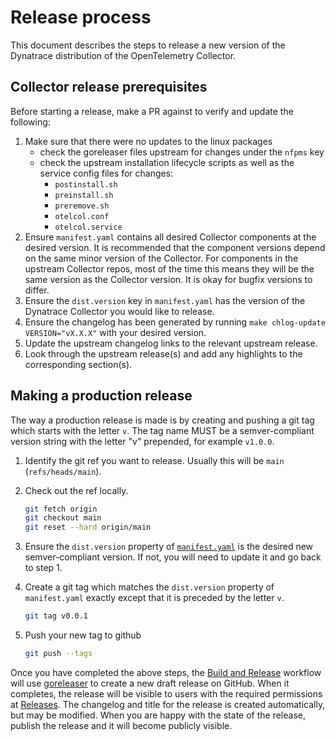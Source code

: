# Release process

This document describes the steps to release a new version of the Dynatrace distribution of the OpenTelemetry Collector.

## Collector release prerequisites

Before starting a release, make a PR against to verify and update the following:

1. Make sure that there were no updates to the linux packages
   - check the goreleaser files upstream for changes under the `nfpms` key
   - check the upstream installation lifecycle scripts as well as the service config files for changes:
     - `postinstall.sh`
     - `preinstall.sh`
     - `preremove.sh`
     - `otelcol.conf`
     - `otelcol.service`
2. Ensure `manifest.yaml` contains all desired Collector components at the
   desired version. It is recommended that the component versions depend on the
   same minor version of the Collector. For components in the upstream Collector
   repos, most of the time this means they will be the same version as the
   Collector version. It is okay for bugfix versions to differ.
2. Ensure the `dist.version` key in `manifest.yaml` has the version of the
   Dynatrace Collector you would like to release.
3. Ensure the changelog has been generated by running `make chlog-update
   VERSION="vX.X.X"` with your desired version.
4. Update the upstream changelog links to the relevant upstream release.
5. Look through the upstream release(s) and add any highlights to the
   corresponding section(s).

## Making a production release

The way a production release is made is by creating and pushing a git tag which starts with the letter `v`.
The tag name MUST be a semver-compliant version string with the letter "v" prepended, for example `v1.0.0`.

1. Identify the git ref you want to release.
   Usually this will be `main` (`refs/heads/main`).
2. Check out the ref locally.

   ```sh
   git fetch origin
   git checkout main
   git reset --hard origin/main
   ```

3. Ensure the `dist.version` property of [`manifest.yaml`](../manifest.yaml) is the desired new semver-compliant version.
   If not, you will need to update it and go back to step 1.
4. Create a git tag which matches the `dist.version` property of `manifest.yaml` exactly except that it is preceded by the letter `v`.

   ```sh
   git tag v0.0.1
   ```

5. Push your new tag to github

   ```sh
   git push --tags
   ```

Once you have completed the above steps, the [Build and Release](../.github/workflows/release.yaml) workflow will use [goreleaser](https://goreleaser.com) to create a new draft release on GitHub. When it completes, the release will be visible to users with the required permissions at [Releases](https://github.com/Dynatrace/dynatrace-otel-collector/releases). The changelog and title for the release is created automatically, but may be modified. When you are happy with the state of the release, publish the release and it will become publicly visible.
